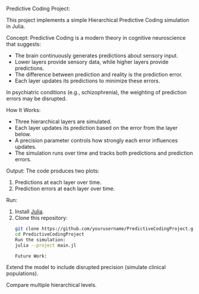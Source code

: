 Predictive Coding Project:

This project implements a simple Hierarchical Predictive Coding simulation in Julia.

 Concept:
Predictive Coding is a modern theory in cognitive neuroscience that suggests:
- The brain continuously generates predictions about sensory input.
- Lower layers provide sensory data, while higher layers provide predictions.
- The difference between prediction and reality is the prediction error.
- Each layer updates its predictions to minimize these errors.

In psychiatric conditions (e.g., schizophrenia), the weighting of prediction errors may be disrupted.

How It Works:
- Three hierarchical layers are simulated.
- Each layer updates its prediction based on the error from the layer below.
- A precision parameter controls how strongly each error influences updates.
- The simulation runs over time and tracks both predictions and prediction errors.

Output:
The code produces two plots:
1. Predictions at each layer over time.
2. Prediction errors at each layer over time.


Run:
1. Install [Julia](https://julialang.org/downloads/).
2. Clone this repository:
   ```bash
   git clone https://github.com/yourusername/PredictiveCodingProject.git
   cd PredictiveCodingProject
   Run the simulation:
   julia --project main.jl

   Future Work:

Extend the model to include disrupted precision (simulate clinical populations).

Compare multiple hierarchical levels.

   
   
